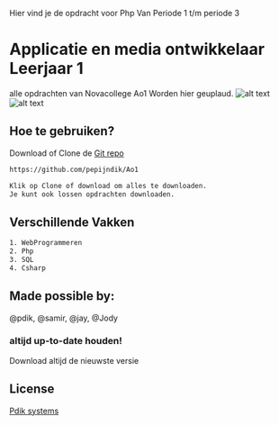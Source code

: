 Hier vind je de opdracht voor Php 
Van Periode  1 t/m periode 3
# Applicatie en media ontwikkelaar Leerjaar 1
alle opdrachten van Novacollege Ao1 Worden hier geuplaud.
![alt text](https://www.pdik.nl/portfolio/logopepijn.jpg)
![alt text](https://www.novacollege.nl/Content/img/logo.png)
## Hoe te gebruiken?

Download of Clone de [Git repo](https://github.com/pepijndik/Ao1)

```bash
https://github.com/pepijndik/Ao1

Klik op Clone of download om alles te downloaden.
Je kunt ook lossen opdrachten downloaden.
```

##  Verschillende Vakken

```bash
1. WebProgrammeren
2. Php
3. SQL
4. Csharp
```

## Made possible by:
@pdik,  @samir, @jay, @Jody

### altijd up-to-date houden!
Download altijd de nieuwste versie

## License
[Pdik systems](https://pdik.nl/)

